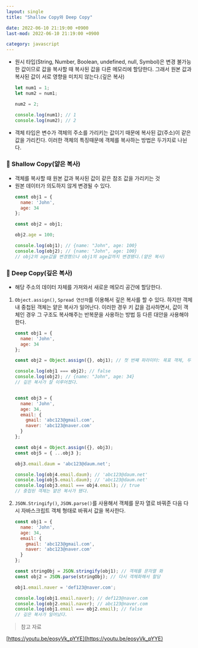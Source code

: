 ```yaml
---
layout: single
title: "Shallow Copy와 Deep Copy"

date: 2022-06-10 21:19:00 +0900
last-mod: 2022-06-10 21:19:00 +0900

category: javascript
---
```


* 원시 타입(String, Number, Boolean, undefined, null, Symbol)은 변경 불가능한 값이므로 값을 복사할 때 복사된 값을 다른 메모리에 할당한다. 그래서 원본 값과 복사된 값이 서로 영향을 미치지 않는다.(깊은 복사)
  ```javascript
  let num1 = 1;
  let num2 = num1;

  num2 = 2;

  console.log(num1); // 1
  console.log(num2); // 2
  ```
* 객체 타입은 변수가 객체의 주소를 가리키는 값이기 때문에 복사된 값(주소)이 같은 값을 가리킨다. 이러한 객체의 특징때문에 객체를 복사하는 방법은 두가지로 나뉜다.

### 📌 Shallow Copy(얕은 복사)
* 객체를 복사할 때 원본 값과 복사된 값이 같은 참조 값을 가리키는 것
* 원본 데이터가 의도하지 않게 변경될 수 있다.
  ```javascript
  const obj1 = {
    name: 'John',
    age: 34
  };

  const obj2 = obj1;

  obj2.age = 100;

  console.log(obj1); // {name: "John", age: 100}
  console.log(obj2); // {name: "John", age: 100}
  // obj2의 age값을 변경했으나 obj1의 age값까지 변경됐다.(얕은 복사)
  ```

### 📌 Deep Copy(깊은 복사)
* 해당 주소의 데이터 자체를 가져와서 새로운 메모리 공간에 할당한다.

1. `Object.assign()`, `Spread 연산자`를 이용해서 깊은 복사를 할 수 있다. 하지만 객체 내 중첩된 객체는 얕은 복사가 일어난다. 이러한 경우 키 값을 검사하면서, 값이 객체인 경우 그 구조도 복사해주는 반복문을 사용하는 방법 등 다른 대안을 사용해야 한다.
    ```javascript
    const obj1 = {
      name: 'John',
      age: 34
    };

    const obj2 = Object.assign({}, obj1); // 첫 번째 파라미터: 목표 객체, 두 번째 파라미터 : 복사할 객체

    console.log(obj1 === obj2); // false
    console.log(obj2); // {name: "John", age: 34}
    // 깊은 복사가 잘 이루어졌다.


    const obj3 = {
      name: 'John',
      age: 34,
      email: {
        gmail: 'abc123@gmail.com',
        naver: 'abc123@naver.com'
      }
    };

    const obj4 = Object.assign({}, obj3);
    const obj5 = { ...obj3 };

    obj3.email.daum = 'abc123@daum.net';

    console.log(obj4.email.daum); // 'abc123@daum.net'
    console.log(obj5.email.daum); // 'abc123@daum.net'
    console.log(obj3.email === obj4.email); // true
    // 중첩된 객체는 얕은 복사가 됐다.

    ```
2. `JSON.Stringify()`, `JSON.parse()`를 사용해서 객체를 문자 열로 바꿔준 다음 다시 자바스크립트 객체 형태로 바꿔서 값을 복사한다.
    ```javascript
    const obj1 = {
      name: 'John',
      age: 34,
      email: {
        gmail: 'abc123@gmail.com',
        naver: 'abc123@naver.com'
      }
    };

    const stringObj = JSON.stringify(obj1); // 객체를 문자열 화
    const obj2 = JSON.parse(stringObj); // 다시 객체화해서 할당

    obj1.email.naver = 'def123@naver.com';

    console.log(obj1.email.naver); // def123@naver.com 
    console.log(obj2.email.naver); // abc123@naver.com 
    console.log(obj1.email === obj2.email); // false
    // 깊은 복사가 일어났다.
    ```

> 참고 자료

[https://youtu.be/eosyVk_pYYE](https://youtu.be/eosyVk_pYYE)
